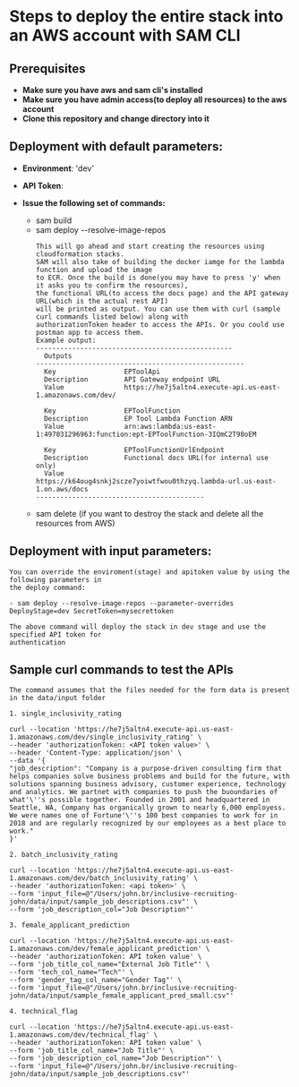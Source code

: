 # Steps to deploy the entire stack into an AWS account with SAM CLI

## Prerequisites
- **Make sure you have aws and sam cli's installed**
- **Make sure you have admin access(to deploy all resources) to the aws account**
- **Clone this repository and change directory into it**

## Deployment with default parameters:
- **Environment**: 'dev'
- **API Token**: <Use the API token from api gateway>

- **Issue the following set of commands:**
    - sam build
    - sam deploy --resolve-image-repos
      ```
      This will go ahead and start creating the resources using cloudformation stacks.
      SAM will also take of building the docker iamge for the lambda function and upload the image 
      to ECR. Once the build is done(you may have to press 'y' when it asks you to confirm the resources),
      the functional URL(to access the docs page) and the API gateway URL(which is the actual rest API) 
      will be printed as output. You can use them with curl (sample curl commands listed below) along with 
      authorizationToken header to access the APIs. Or you could use postman app to access them.
      Example output:
      -------------------------------------------------
        Outputs                                                                                                                                              
      ----------------------------------------------------
        Key                 EPToolApi                                                                                                                        
        Description         API Gateway endpoint URL                                                                                                         
        Value               https://he7j5altn4.execute-api.us-east-1.amazonaws.com/dev/                                                                      

        Key                 EPToolFunction                                                                                                                   
        Description         EP Tool Lambda Function ARN                                                                                                      
        Value               arn:aws:lambda:us-east-1:497031296963:function:ept-EPToolFunction-3IQmC2T98oEM                                                   

        Key                 EPToolFunctionUrlEndpoint                                                                                                        
        Description         Functional docs URL(for internal use only)                                                                                       
        Value               https://k64oug4snkj2scze7yoiwtfwou0thzyq.lambda-url.us-east-1.on.aws/docs                                                        
      ------------------------------------------

      ```
    - sam delete (if you want to destroy the stack and delete all the resources from AWS)

## Deployment with input parameters:
    You can override the enviroment(stage) and apitoken value by using the following parameters in 
    the deploy command:

    - sam deploy --resolve-image-repos --parameter-overrides DeployStage=dev SecretToken=mysecrettoken
    
    The above command will deploy the stack in dev stage and use the specified API token for 
    authentication
    

## Sample curl commands to test the APIs
```
The command assumes that the files needed for the form data is present in the data/input folder
```
    1. single_inclusivity_rating

    curl --location 'https://he7j5altn4.execute-api.us-east-1.amazonaws.com/dev/single_inclusivity_rating' \
    --header 'authorizationToken: <API token value>' \
    --header 'Content-Type: application/json' \
    --data '{
    "job_description": "Company is a purpose-driven consulting firm that helps companies solve business problems and build for the future, with solutions spanning business advisory, customer experience, technology and analytics. We partnet with companies to push the buoundaries of what'\''s possible together. Founded in 2001 and headquartered in Seattle, WA, Company has organically grown to nearly 6,000 employess. We were names one of Fortune'\''s 100 best companies to work for in 2018 and are regularly recognized by our employees as a best place to work."
    }'

    2. batch_inclusivity_rating

    curl --location 'https://he7j5altn4.execute-api.us-east-1.amazonaws.com/dev/batch_inclusivity_rating' \
    --header 'authorizationToken: <api token>' \
    --form 'input_file=@"/Users/john.br/inclusive-recruiting-john/data/input/sample_job_descriptions.csv"' \
    --form 'job_description_col="Job Description"'

    3. female_applicant_prediction

    curl --location 'https://he7j5altn4.execute-api.us-east-1.amazonaws.com/dev/female_applicant_prediction' \
    --header 'authorizationToken: API token value' \
    --form 'job_title_col_name="External Job Title"' \
    --form 'tech_col_name="Tech"' \
    --form 'gender_tag_col_name="Gender Tag"' \
    --form 'input_file=@"/Users/john.br/inclusive-recruiting-john/data/input/sample_female_applicant_pred_small.csv"'

    4. technical_flag

    curl --location 'https://he7j5altn4.execute-api.us-east-1.amazonaws.com/dev/technical_flag' \
    --header 'authorizationToken: API token value' \
    --form 'job_title_col_name="Job Title"' \
    --form 'job_description_col_name="Job Description"' \
    --form 'input_file=@"/Users/john.br/inclusive-recruiting-john/data/input/sample_job_descriptions.csv"'
